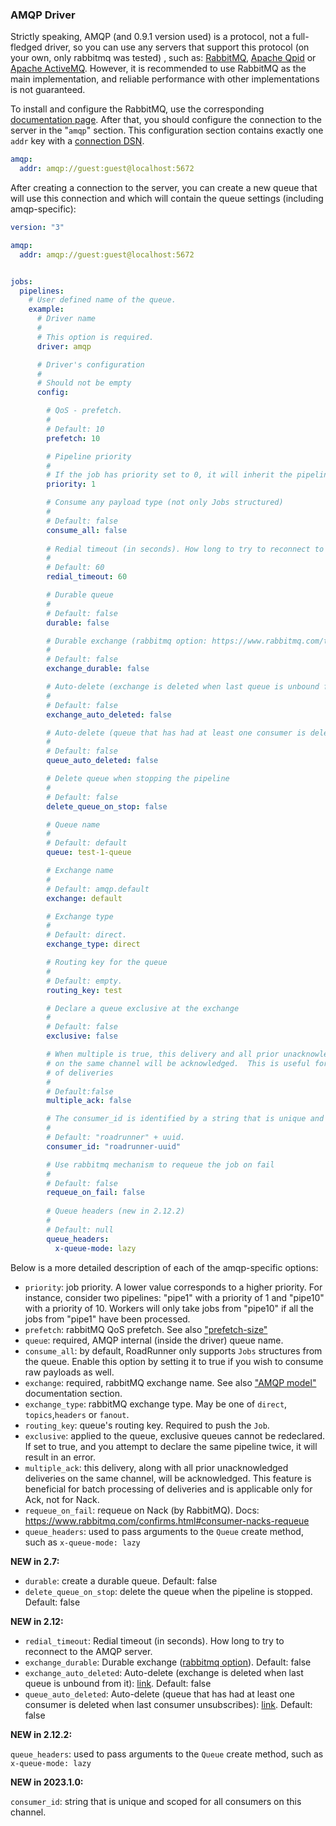 ### AMQP Driver

Strictly speaking, AMQP (and 0.9.1 version used) is a protocol, not a full-fledged driver, so you can use
any servers that support this protocol (on your own, only rabbitmq was tested) , such as:
[RabbitMQ](https://www.rabbitmq.com/), [Apache Qpid](http://qpid.apache.org/) or
[Apache ActiveMQ](http://activemq.apache.org/). However, it is recommended to
use RabbitMQ as the main implementation, and reliable performance with other
implementations is not guaranteed.

To install and configure the RabbitMQ, use the corresponding
[documentation page](https://www.rabbitmq.com/download.html). After that, you
should configure the connection to the server in the "`amqp`" section. This
configuration section contains exactly one `addr` key with a
[connection DSN](https://www.rabbitmq.com/uri-spec.html).

```yaml
amqp:
  addr: amqp://guest:guest@localhost:5672
```

After creating a connection to the server, you can create a new queue that will
use this connection and which will contain the queue settings (including
amqp-specific):

```yaml
version: "3"

amqp:
  addr: amqp://guest:guest@localhost:5672


jobs:
  pipelines:
    # User defined name of the queue.
    example:
      # Driver name
      #
      # This option is required.
      driver: amqp

      # Driver's configuration
      #
      # Should not be empty
      config:

        # QoS - prefetch.
        #
        # Default: 10
        prefetch: 10

        # Pipeline priority
        #
        # If the job has priority set to 0, it will inherit the pipeline's priority. Default: 10.
        priority: 1

        # Consume any payload type (not only Jobs structured)
        #
        # Default: false
        consume_all: false
        
        # Redial timeout (in seconds). How long to try to reconnect to the AMQP server.
        #
        # Default: 60
        redial_timeout: 60

        # Durable queue
        #
        # Default: false
        durable: false

        # Durable exchange (rabbitmq option: https://www.rabbitmq.com/tutorials/amqp-concepts.html#exchanges)
        #
        # Default: false
        exchange_durable: false

        # Auto-delete (exchange is deleted when last queue is unbound from it): https://www.rabbitmq.com/tutorials/amqp-concepts.html#exchanges
        #
        # Default: false
        exchange_auto_deleted: false

        # Auto-delete (queue that has had at least one consumer is deleted when last consumer unsubscribes) (rabbitmq option: https://www.rabbitmq.com/queues.html#properties)
        #
        # Default: false
        queue_auto_deleted: false

        # Delete queue when stopping the pipeline
        #
        # Default: false
        delete_queue_on_stop: false

        # Queue name
        #
        # Default: default
        queue: test-1-queue

        # Exchange name
        #
        # Default: amqp.default
        exchange: default

        # Exchange type
        #
        # Default: direct.
        exchange_type: direct

        # Routing key for the queue
        #
        # Default: empty.
        routing_key: test

        # Declare a queue exclusive at the exchange
        #
        # Default: false
        exclusive: false

        # When multiple is true, this delivery and all prior unacknowledged deliveries
        # on the same channel will be acknowledged.  This is useful for batch processing
        # of deliveries
        #
        # Default:false
        multiple_ack: false

        # The consumer_id is identified by a string that is unique and scoped for all consumers on this channel.
        #
        # Default: "roadrunner" + uuid.
        consumer_id: "roadrunner-uuid"

        # Use rabbitmq mechanism to requeue the job on fail
        #
        # Default: false
        requeue_on_fail: false
        
        # Queue headers (new in 2.12.2)
        #
        # Default: null
        queue_headers:
          x-queue-mode: lazy
```

Below is a more detailed description of each of the amqp-specific options:
- `priority`: job priority. A lower value corresponds to a higher priority. For instance, consider two pipelines: "pipe1" with a priority of 1 and "pipe10" with a priority of 10. Workers will only take jobs from "pipe10" if all the jobs from "pipe1" have been processed.
- `prefetch`: rabbitMQ QoS prefetch. See also ["prefetch-size"](https://www.rabbitmq.com/amqp-0-9-1-reference.html)
- `queue`: required, AMQP internal (inside the driver) queue name.
- `consume_all`: by default, RoadRunner only supports `Jobs` structures from the queue. Enable this option by setting it to true if you wish to consume raw payloads as well.
- `exchange`: required, rabbitMQ exchange name. See also ["AMQP model"](https://www.rabbitmq.com/tutorials/amqp-concepts.html#amqp-model) documentation section.
- `exchange_type`: rabbitMQ exchange type. May be one of `direct`, `topics`,`headers` or `fanout`.
- `routing_key`: queue's routing key. Required to push the `Job`.
- `exclusive`: applied to the queue, exclusive queues cannot be redeclared. If set to true, and you attempt to declare the same pipeline twice, it will result in an error.
- `multiple_ack`:  this delivery, along with all prior unacknowledged deliveries on the same channel, will be acknowledged. This feature is beneficial for batch processing of deliveries and is applicable only for Ack, not for Nack.
- `requeue_on_fail`: requeue on Nack (by RabbitMQ). Docs: https://www.rabbitmq.com/confirms.html#consumer-nacks-requeue
- `queue_headers`: used to pass arguments to the `Queue` create method, such as `x-queue-mode: lazy`

**NEW in 2.7:**

- `durable`: create a durable queue. Default: false
- `delete_queue_on_stop`: delete the queue when the pipeline is stopped. Default: false

**NEW in 2.12:**

- `redial_timeout`: Redial timeout (in seconds). How long to try to reconnect to the AMQP server.
- `exchange_durable`: Durable exchange ([rabbitmq option](https://www.rabbitmq.com/tutorials/amqp-concepts.html#exchanges)). Default: false
- `exchange_auto_deleted`: Auto-delete (exchange is deleted when last queue is unbound from it): [link](https://www.rabbitmq.com/tutorials/amqp-concepts.html#exchanges). Default: false
- `queue_auto_deleted`: Auto-delete (queue that has had at least one consumer is deleted when last consumer unsubscribes): [link](https://www.rabbitmq.com/queues.html#properties). Default: false

**NEW in 2.12.2:**

`queue_headers`: used to pass arguments to the `Queue` create method, such as `x-queue-mode: lazy`

**NEW in 2023.1.0:**

`consumer_id`: string that is unique and scoped for all consumers on this channel.
